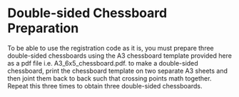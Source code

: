 # Double-sided Chessboard Preparation

To be able to use the registration code as it is, you must prepare three double-sided chessboards using the A3 chessboard template provided here as a pdf file i.e. A3_6x5_chessboard.pdf. to make a double-sided chessboard, print the chessboard template on two separate A3 sheets and then joint them back to back such that crossing points math together. Repeat this three times to obtain three double-sided chessboards.



